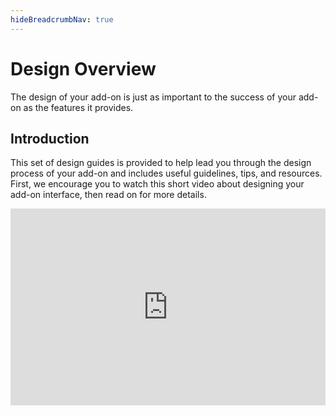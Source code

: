 ```yaml
---
hideBreadcrumbNav: true
---
```


# Design Overview

The design of your add-on is just as important to the success of your add-on as the features it provides.

## Introduction

This set of design guides is provided to help lead you through the design process of your add-on and includes useful guidelines, tips, and resources. First, we encourage you to watch this short video about designing your add-on interface, then read on for more details. 

<div style="display: flex; justify-content: center;">
    <iframe width="560" height="315" src="https://www.youtube.com/embed/E9atPm5djco?si=QbafmhPAKJa6R4rI" title="Designing Add-on Interfaces" frameborder="0" allow="accelerometer; autoplay; clipboard-write; encrypted-media; gyroscope; picture-in-picture; web-share" allowfullscreen></iframe>  
</div>
